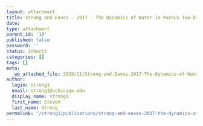 ```yaml
---
layout: attachment
title: Strong and Eaves - 2017 - The Dynamics of Water in Porous Two-Dimensional Cr
date: 
type: attachment
parent_id: '10'
published: false
password: ''
status: inherit
categories: []
tags: []
meta:
  _wp_attached_file: 2019/11/Strong-and-Eaves-2017-The-Dynamics-of-Water-in-Porous-Two-Dimensional-Cr.pdf
author:
  login: strong1
  email: strong1@uchicago.edu
  display_name: strong1
  first_name: Steven
  last_name: Strong
permalink: "/strong1/publications/strong-and-eaves-2017-the-dynamics-of-water-in-porous-two-dimensional-cr/"
---
```

